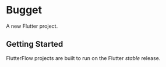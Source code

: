 # Bugget

A new Flutter project.

## Getting Started

FlutterFlow projects are built to run on the Flutter _stable_ release.
